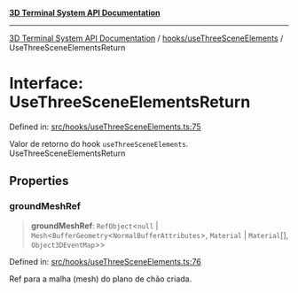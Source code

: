 [**3D Terminal System API Documentation**](../../../README.md)

***

[3D Terminal System API Documentation](../../../README.md) / [hooks/useThreeSceneElements](../README.md) / UseThreeSceneElementsReturn

# Interface: UseThreeSceneElementsReturn

Defined in: [src/hooks/useThreeSceneElements.ts:75](https://github.com/Dicommunitas/ThreeJS_Terminal_3D/blob/f5c93cd9cb50877abddbfdd17b8806f71c23b36b/src/hooks/useThreeSceneElements.ts#L75)

Valor de retorno do hook `useThreeSceneElements`.
 UseThreeSceneElementsReturn

## Properties

### groundMeshRef

> **groundMeshRef**: `RefObject`\<`null` \| `Mesh`\<`BufferGeometry`\<`NormalBufferAttributes`\>, `Material` \| `Material`[], `Object3DEventMap`\>\>

Defined in: [src/hooks/useThreeSceneElements.ts:76](https://github.com/Dicommunitas/ThreeJS_Terminal_3D/blob/f5c93cd9cb50877abddbfdd17b8806f71c23b36b/src/hooks/useThreeSceneElements.ts#L76)

Ref para a malha (mesh) do plano de chão criada.
